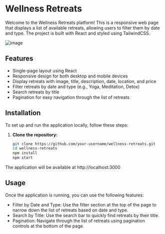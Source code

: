 # Wellness Retreats

Welcome to the Wellness Retreats platform! This is a responsive web page that displays a list of available retreats, allowing users to filter them by date and type. The project is built with React and styled using TailwindCSS.

![image](https://github.com/user-attachments/assets/3a893e16-3a6c-4d46-a3d1-9c4e989e4c54)

## Features

- Single-page layout using React
- Responsive design for both desktop and mobile devices
- Display retreats with image, title, description, date, location, and price
- Filter retreats by date and type (e.g., Yoga, Meditation, Detox)
- Search retreats by title
- Pagination for easy navigation through the list of retreats

## Installation

To set up and run the application locally, follow these steps:

1. **Clone the repository:**
   ```bash
   git clone https://github.com/your-username/wellness-retreats.git
   cd wellness-retreats
   npm install
   npm start

The application will be available at http://localhost:3000

## Usage

Once the application is running, you can use the following features:

- Filter by Date and Type: Use the filter section at the top of the page to narrow down the list of retreats based on date and type.
- Search by Title: Use the search bar to quickly find retreats by their title.
- Pagination: Navigate through the list of retreats using pagination controls at the bottom of the page.
   

